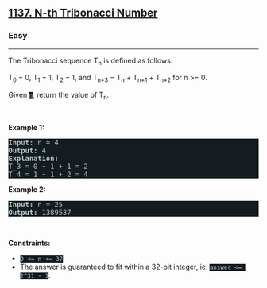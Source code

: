 <h2><a href="https://leetcode.com/problems/n-th-tribonacci-number/">1137. N-th Tribonacci Number</a></h2><h3>Easy</h3><hr><div style="border-color: rgb(91, 119, 134) !important;"><p style="border-color: rgb(91, 119, 134) !important;">The Tribonacci sequence T<sub style="border-color: rgb(91, 119, 134) !important;">n</sub> is defined as follows:&nbsp;</p>

<p style="border-color: rgb(91, 119, 134) !important;">T<sub style="border-color: rgb(91, 119, 134) !important;">0</sub> = 0, T<sub style="border-color: rgb(91, 119, 134) !important;">1</sub> = 1, T<sub style="border-color: rgb(91, 119, 134) !important;">2</sub> = 1, and T<sub style="border-color: rgb(91, 119, 134) !important;">n+3</sub> = T<sub style="border-color: rgb(91, 119, 134) !important;">n</sub> + T<sub style="border-color: rgb(91, 119, 134) !important;">n+1</sub> + T<sub style="border-color: rgb(91, 119, 134) !important;">n+2</sub> for n &gt;= 0.</p>

<p style="border-color: rgb(91, 119, 134) !important;">Given <code style="background-color: rgb(20, 28, 32) !important; color: rgb(183, 198, 205) !important; border-color: rgb(83, 109, 121) !important;">n</code>, return the value of T<sub style="border-color: rgb(91, 119, 134) !important;">n</sub>.</p>

<p style="border-color: rgb(91, 119, 134) !important;">&nbsp;</p>
<p style="border-color: rgb(91, 119, 134) !important;"><strong class="example" style="border-color: rgb(91, 119, 134) !important;">Example 1:</strong></p>

<pre style="background-color: rgb(20, 28, 32) !important; color: rgb(182, 198, 206) !important; border-color: rgb(83, 109, 122) !important;"><strong style="border-color: rgb(83, 109, 122) !important;">Input:</strong> n = 4
<strong style="border-color: rgb(83, 109, 122) !important;">Output:</strong> 4
<strong style="border-color: rgb(83, 109, 122) !important;">Explanation:</strong>
T_3 = 0 + 1 + 1 = 2
T_4 = 1 + 1 + 2 = 4
</pre>

<p style="border-color: rgb(91, 119, 134) !important;"><strong class="example" style="border-color: rgb(91, 119, 134) !important;">Example 2:</strong></p>

<pre style="background-color: rgb(20, 28, 32) !important; color: rgb(182, 198, 206) !important; border-color: rgb(83, 109, 122) !important;"><strong style="border-color: rgb(83, 109, 122) !important;">Input:</strong> n = 25
<strong style="border-color: rgb(83, 109, 122) !important;">Output:</strong> 1389537
</pre>

<p style="border-color: rgb(91, 119, 134) !important;">&nbsp;</p>
<p style="border-color: rgb(91, 119, 134) !important;"><strong style="border-color: rgb(91, 119, 134) !important;">Constraints:</strong></p>

<ul style="border-color: rgb(91, 119, 134) !important;">
	<li style="border-color: rgb(91, 119, 134) !important;"><code style="background-color: rgb(20, 28, 32) !important; color: rgb(183, 198, 205) !important; border-color: rgb(83, 109, 121) !important;">0 &lt;= n &lt;= 37</code></li>
	<li style="border-color: rgb(91, 119, 134) !important;">The answer is guaranteed to fit within a 32-bit integer, ie. <code style="background-color: rgb(20, 28, 32) !important; color: rgb(183, 198, 205) !important; border-color: rgb(83, 109, 121) !important;">answer &lt;= 2^31 - 1</code>.</li>
</ul></div>
